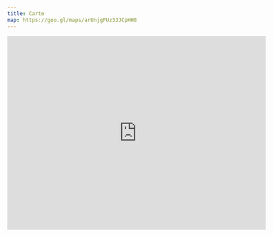 ```yaml
---
title: Carte
map: https://goo.gl/maps/arUnjgFUz3JJCpHH8
---
```


<iframe src="https://www.google.com/maps/embed?pb=!1m18!1m12!1m3!1d2714.0661518876223!2d7.243611614902272!3d47.13697002829546!2m3!1f0!2f0!3f0!3m2!1i1024!2i768!4f13.1!3m3!1m2!1s0x478e194ddf281f3b%3A0xbbaee916e0127200!2sQuai%20du%20Bas%2045%2C%202502%20Bienne!5e0!3m2!1sfr!2sch!4v1612861311875!5m2!1sfr!2sch" width="600" height="450" frameborder="0" style="border:0;" allowfullscreen="" aria-hidden="false" tabindex="0"></iframe>

